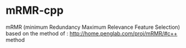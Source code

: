 # mRMR-cpp
mRMR (minimum Redundancy Maximum Relevance Feature Selection) based on the method of : http://home.penglab.com/proj/mRMR/#c++ method
